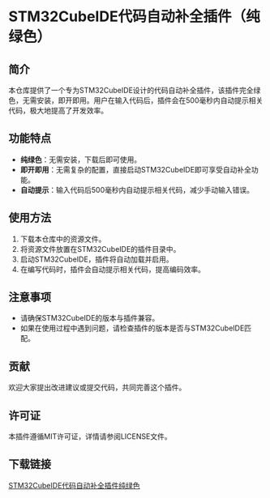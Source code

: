 # STM32CubeIDE代码自动补全插件（纯绿色）

## 简介
本仓库提供了一个专为STM32CubeIDE设计的代码自动补全插件，该插件完全绿色，无需安装，即开即用。用户在输入代码后，插件会在500毫秒内自动提示相关代码，极大地提高了开发效率。

## 功能特点
- **纯绿色**：无需安装，下载后即可使用。
- **即开即用**：无需复杂的配置，直接启动STM32CubeIDE即可享受自动补全功能。
- **自动提示**：输入代码后500毫秒内自动提示相关代码，减少手动输入错误。

## 使用方法
1. 下载本仓库中的资源文件。
2. 将资源文件放置在STM32CubeIDE的插件目录中。
3. 启动STM32CubeIDE，插件将自动加载并启用。
4. 在编写代码时，插件会自动提示相关代码，提高编码效率。

## 注意事项
- 请确保STM32CubeIDE的版本与插件兼容。
- 如果在使用过程中遇到问题，请检查插件的版本是否与STM32CubeIDE匹配。

## 贡献
欢迎大家提出改进建议或提交代码，共同完善这个插件。

## 许可证
本插件遵循MIT许可证，详情请参阅LICENSE文件。

## 下载链接

[STM32CubeIDE代码自动补全插件纯绿色](https://pan.quark.cn/s/c69a9e6ad1aa)